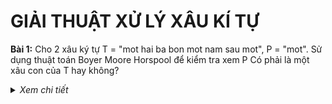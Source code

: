 
# GIẢI THUẬT XỬ LÝ XÂU KÍ TỰ

**Bài 1:** Cho 2 xâu ký tự T = "mot hai ba bon mot nam sau mot", P = "mot". Sử dụng thuật toán Boyer Moore Horspool để kiểm tra xem P Có phải là một xâu con của T hay không?

<details>
  <summary><i>Xem chi tiết</i></summary>
  <br>
  
  **Code:**

  ```c++
  #include<bits/stdc++.h>
  using namespace std;

  int char_in_string(char c, string s) {
    for(int i = 0; i < s.size(); i++) {
      if (s[i] == c) {
        return i;
      }
    }

    return -1;
  }

  int boyer_moore_horspool(string T, string P) {
    int count = 0,
      i = P.size(),
      v = P.size();

    while(i <= T.size()) {
      int j = i - 1,
        x = v - 1;
      while(P[x] == T[j] && x > -1) {
        x--;
        j--;
      }	

      if(x < 0) {
        count++;
        i += v;
      }
      else {
        int k = char_in_string(T[j], P);
        if(k < 0) {
          i += v;
        }
        else {
          i += v - k - 1;
        }
      }

    }

    return count;
  }

  int main() {
    string T = "mot hai ba bon mot nam sau mot",
      P = "mot";

    cout << "T = " << T << endl;
    cout << "P = " << P << endl;
    cout << "So lan P xuat hien trong T: " << boyer_moore_horspool(T, P) << endl;

    return 0;
  }  
  ```

  **Kết quả chạy:**
  
  ![image](https://user-images.githubusercontent.com/65481655/209432864-982de0ae-fb16-4ecc-9c30-7b7ef5c0cf27.png)

</details>
  
